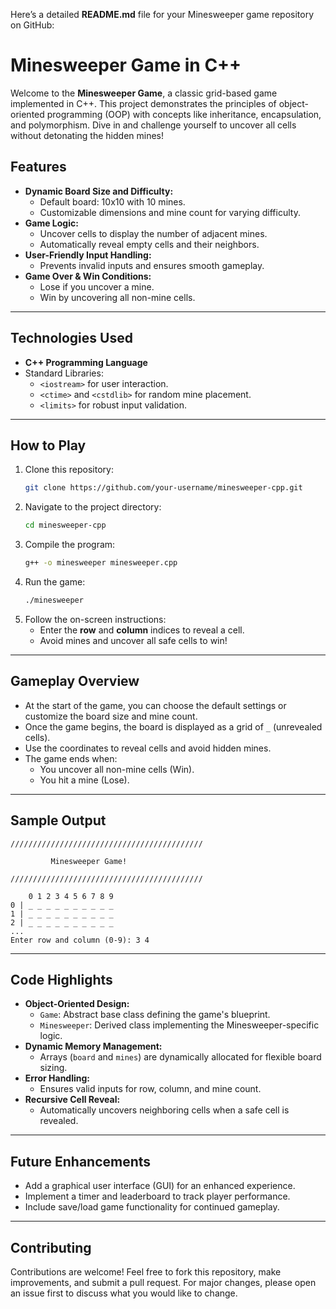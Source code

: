 Here’s a detailed **README.md** file for your Minesweeper game repository on GitHub:


# **Minesweeper Game in C++**

Welcome to the **Minesweeper Game**, a classic grid-based game implemented in C++. This project demonstrates the principles of object-oriented programming (OOP) with concepts like inheritance, encapsulation, and polymorphism. Dive in and challenge yourself to uncover all cells without detonating the hidden mines!


## **Features**
- **Dynamic Board Size and Difficulty:**
  - Default board: 10x10 with 10 mines.
  - Customizable dimensions and mine count for varying difficulty.
- **Game Logic:**
  - Uncover cells to display the number of adjacent mines.
  - Automatically reveal empty cells and their neighbors.
- **User-Friendly Input Handling:**
  - Prevents invalid inputs and ensures smooth gameplay.
- **Game Over & Win Conditions:**
  - Lose if you uncover a mine.
  - Win by uncovering all non-mine cells.

---

## **Technologies Used**
- **C++ Programming Language**
- Standard Libraries:
  - `<iostream>` for user interaction.
  - `<ctime>` and `<cstdlib>` for random mine placement.
  - `<limits>` for robust input validation.

---

## **How to Play**
1. Clone this repository:
   ```bash
   git clone https://github.com/your-username/minesweeper-cpp.git
   ```
2. Navigate to the project directory:
   ```bash
   cd minesweeper-cpp
   ```
3. Compile the program:
   ```bash
   g++ -o minesweeper minesweeper.cpp
   ```
4. Run the game:
   ```bash
   ./minesweeper
   ```
5. Follow the on-screen instructions:
   - Enter the **row** and **column** indices to reveal a cell.
   - Avoid mines and uncover all safe cells to win!

---

## **Gameplay Overview**
- At the start of the game, you can choose the default settings or customize the board size and mine count.
- Once the game begins, the board is displayed as a grid of `_` (unrevealed cells).
- Use the coordinates to reveal cells and avoid hidden mines.
- The game ends when:
  - You uncover all non-mine cells (Win).
  - You hit a mine (Lose).

---

## **Sample Output**
```
///////////////////////////////////////////

         Minesweeper Game!

///////////////////////////////////////////

    0 1 2 3 4 5 6 7 8 9 
0 | _ _ _ _ _ _ _ _ _ _
1 | _ _ _ _ _ _ _ _ _ _
2 | _ _ _ _ _ _ _ _ _ _
...
Enter row and column (0-9): 3 4
```

---

## **Code Highlights**
- **Object-Oriented Design:**
  - `Game`: Abstract base class defining the game's blueprint.
  - `Minesweeper`: Derived class implementing the Minesweeper-specific logic.
- **Dynamic Memory Management:**
  - Arrays (`board` and `mines`) are dynamically allocated for flexible board sizing.
- **Error Handling:**
  - Ensures valid inputs for row, column, and mine count.
- **Recursive Cell Reveal:**
  - Automatically uncovers neighboring cells when a safe cell is revealed.

---

## **Future Enhancements**
- Add a graphical user interface (GUI) for an enhanced experience.
- Implement a timer and leaderboard to track player performance.
- Include save/load game functionality for continued gameplay.

---

## **Contributing**
Contributions are welcome! Feel free to fork this repository, make improvements, and submit a pull request. For major changes, please open an issue first to discuss what you would like to change.

